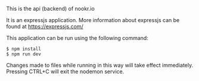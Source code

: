 This is the api (backend) of nookr.io

It is an expressjs application. More information about expressjs can be found at https://expressjs.com/


This application can be run using the following command:

```
$ npm install
$ npm run dev
```

Changes made to files while running in this way will take effect immediately. Pressing CTRL+C will exit the nodemon service.